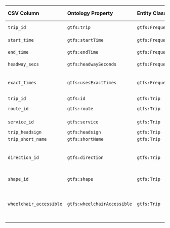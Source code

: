| CSV Column | Ontology Property | Entity Class | Related Entity Class | Subject Generation | Join Condition | Datatype | Function Name | Function Output |
| :--- | :--- | :--- | :--- | :--- | :--- | :--- | :--- | :--- |
| `trip_id` | `gtfs:trip` | `gtfs:Frequency` | `gtfs:Trip` | `http://transport.linkeddata.es/resource/Frequency/{trip_id}-{start_time}-{end_time}` | `frequencies.trip_id` = `trips.trip_id` | | | |
| `start_time` | `gtfs:startTime` | `gtfs:Frequency` | | `http://transport.linkeddata.es/resource/Frequency/{trip_id}-{start_time}-{end_time}` | | `xsd:time` | |  |
| `end_time` | `gtfs:endTime` | `gtfs:Frequency` | | `http://transport.linkeddata.es/resource/Frequency/{trip_id}-{start_time}-{end_time}` | | `xsd:time` | |  |
| `headway_secs`| `gtfs:headwaySeconds` | `gtfs:Frequency` | | `http://transport.linkeddata.es/resource/Frequency/{trip_id}-{start_time}-{end_time}` | | `xsd:positiveInteger` | | |
| `exact_times` | `gtfs:usesExactTimes` | `gtfs:Frequency` | `skos:Concept` | `http://transport.linkeddata.es/resource/Frequency/{trip_id}-{start_time}-{end_time}` | | | `map_exact_times` | `0` or empty: `<http://transport.linkeddata.es/kos/exact-times/frequency>` <br> `1`: `<http://transport.linkeddata.es/kos/exact-times/schedule>` |
| `trip_id` | `gtfs:id` | `gtfs:Trip` | | `http://transport.linkeddata.es/resource/Trip/{trip_id}` | | `xsd:string` | | |
| `route_id` | `gtfs:route` | `gtfs:Trip` | `gtfs:Route` | `http://transport.linkeddata.es/resource/Trip/{trip_id}` | `trips.route_id` = `routes.route_id` | | | |
| `service_id` | `gtfs:service` | `gtfs:Trip` | `gtfs:Service` | `http://transport.linkeddata.es/resource/Trip/{trip_id}` | `trips.service_id` = `calendar.service_id` | | | |
| `trip_headsign`| `gtfs:headsign` | `gtfs:Trip` | | `http://transport.linkeddata.es/resource/Trip/{trip_id}` | | `xsd:string` | | |
| `trip_short_name`| `gtfs:shortName` | `gtfs:Trip` | | `http://transport.linkeddata.es/resource/Trip/{trip_id}` | | `xsd:string` | | |
| `direction_id`| `gtfs:direction` | `gtfs:Trip` | `skos:Concept` | `http://transport.linkeddata.es/resource/Trip/{trip_id}` | | | `map_direction` | `0`: `<http://transport.linkeddata.es/kos/direction/one-direction>`<br>`1`: `<http://transport.linkeddata.es/kos/direction/opposite-direction>` |
| `shape_id` | `gtfs:shape` | `gtfs:Trip` | `gtfs:Shape` | `http://transport.linkeddata.es/resource/Trip/{trip_id}` | `trips.shape_id` = `shapes.shape_id` | | | |
| `wheelchair_accessible`| `gtfs:wheelchairAccessible` | `gtfs:Trip` | `skos:Concept`| `http://transport.linkeddata.es/resource/Trip/{trip_id}` | | | `map_wheelchair` | `0`: `<http://transport.linkeddata.es/kos/wheelchair-accesible/no-information>`<br>`1`: `<http://transport.linkeddata.es/kos/wheelchair-accesible/accesible>`<br>`2`: `<http://transport.linkeddata.es/kos/wheelchair-accesible/inaccesible>` |
